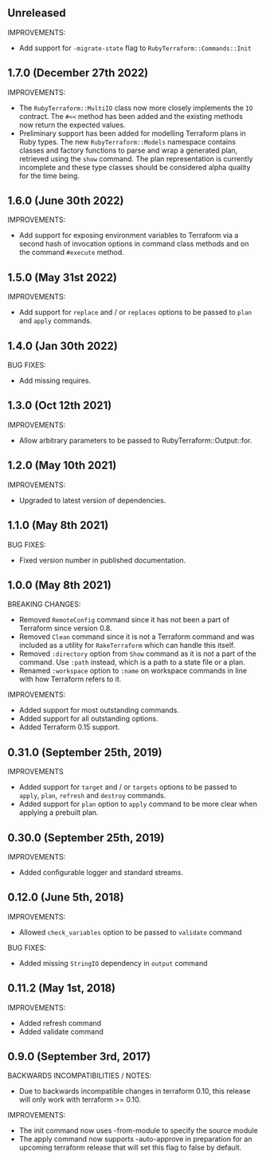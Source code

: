 ## Unreleased

IMPROVEMENTS:

* Add support for `-migrate-state` flag to `RubyTerraform::Commands::Init`

## 1.7.0 (December 27th 2022)

IMPROVEMENTS:

* The `RubyTerraform::MultiIO` class now more closely implements the `IO`
  contract. The `#<<` method has been added and the existing methods now return
  the expected values.
* Preliminary support has been added for modelling Terraform plans in Ruby
  types. The new `RubyTerraform::Models` namespace contains classes and factory
  functions to parse and wrap a generated plan, retrieved using the `show`
  command. The plan representation is currently incomplete and these type
  classes should be considered alpha quality for the time being.

## 1.6.0 (June 30th 2022)

IMPROVEMENTS:

* Add support for exposing environment variables to Terraform via a second hash
  of invocation options in command class methods and on the command `#execute`
  method.

## 1.5.0 (May 31st 2022)

IMPROVEMENTS:

* Add support for `replace` and / or `replaces` options to be passed to `plan`
  and `apply` commands.

## 1.4.0 (Jan 30th 2022)

BUG FIXES:

* Add missing requires.

## 1.3.0 (Oct 12th 2021)

IMPROVEMENTS:

* Allow arbitrary parameters to be passed to RubyTerraform::Output::for.

## 1.2.0 (May 10th 2021)

IMPROVEMENTS:

* Upgraded to latest version of dependencies.

## 1.1.0 (May 8th 2021)

BUG FIXES:

* Fixed version number in published documentation.

## 1.0.0 (May 8th 2021)

BREAKING CHANGES:

* Removed `RemoteConfig` command since it has not been a part of Terraform since
  version 0.8.
* Removed `Clean` command since it is not a Terraform command and was included
  as a utility for `RakeTerraform` which can handle this itself.
* Removed `:directory` option from `Show` command as it is not a part of the
  command. Use `:path` instead, which is a path to a state file or a plan.
* Renamed `:workspace` option to `:name` on workspace commands in line with how
  Terraform refers to it.
  
IMPROVEMENTS:

* Added support for most outstanding commands.
* Added support for all outstanding options.
* Added Terraform 0.15 support.

## 0.31.0 (September 25th, 2019)

IMPROVEMENTS

* Added support for `target` and / or `targets` options to be passed to `apply`,
  `plan`, `refresh` and `destroy` commands.
* Added support for `plan` option to `apply` command to be more clear when 
  applying a prebuilt plan.

## 0.30.0 (September 25th, 2019)

IMPROVEMENTS:

* Added configurable logger and standard streams.

## 0.12.0 (June 5th, 2018)

IMPROVEMENTS:

* Allowed `check_variables` option to be passed to `validate` command

BUG FIXES:

* Added missing `StringIO` dependency in `output` command 

## 0.11.2 (May 1st, 2018)

IMPROVEMENTS:

* Added refresh command
* Added validate command

## 0.9.0 (September 3rd, 2017)

BACKWARDS INCOMPATIBILITIES / NOTES:

* Due to backwards incompatible changes in terraform 0.10, this release will
  only work with terraform >= 0.10.

IMPROVEMENTS:

* The init command now uses -from-module to specify the source module
* The apply command now supports -auto-approve in preparation for an upcoming
  terraform release that will set this flag to false by default.

